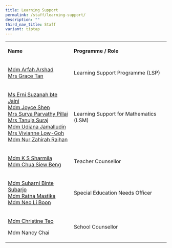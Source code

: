 ```yaml
---
title: Learning Support
permalink: /staff/learning-support/
description: ""
third_nav_title: Staff
variant: tiptap
---
```

<table style="minWidth: 50px">
<colgroup>
<col>
<col>
</colgroup>
<tbody>
<tr>
<td rowspan="1" colspan="1">
<p><strong>Name</strong>
</p>
</td>
<td rowspan="1" colspan="1">
<p><strong>Programme / Role</strong>
</p>
</td>
</tr>
<tr>
<td rowspan="1" colspan="1">
<p><a href="mailto:Arfah_Arshad@schools.gov.sg" rel="noopener noreferrer nofollow" target="_blank">Mdm Arfah Arshad</a>
<br><a href="mailto:Chang_Yue_Yen@schools.gov.sg" rel="noopener noreferrer nofollow" target="_blank">Mrs Grace Tan</a>
</p>
</td>
<td rowspan="1" colspan="1">
<p>Learning Support Programme (LSP)</p>
</td>
</tr>
<tr>
<td rowspan="1" colspan="1">
<p><a href="mailto:Erni_Suzanah_Jaini@schools.gov.sg" rel="noopener noreferrer nofollow" target="_blank">Ms Erni Suzanah bte Jaini</a>
<br><a href="mailto:Shen_Xiurong_Joyce@schools.gov.sg" rel="noopener noreferrer nofollow" target="_blank">Mdm Joyce Shen</a>
<br><a href="mailto:Parvathi_Pillai_Surya@schools.gov.sg" rel="noopener noreferrer nofollow" target="_blank">Mrs Surya Parvathy Pillai</a>
<br><a href="mailto:Seth_Tanuja_Devi@schools.gov.sg" rel="noopener noreferrer nofollow" target="_blank">Mrs Tanuja Suraj</a>
<br><a href="mailto:udiana_jamalludin@schools.gov.sg" rel="noopener noreferrer nofollow" target="_blank">Mdm Udiana Jamalludin</a>
<br><a href="mailto:Goh_Lee_Teng@schools.gov.sg" rel="noopener noreferrer nofollow" target="_blank">Mrs Vivianne Low-Goh</a>
<br><a href="mailto:nur_zahirah_raihan@schools.gov.sg" rel="noopener noreferrer nofollow" target="_blank">Mdm Nur Zahirah Raihan</a>
</p>
</td>
<td rowspan="1" colspan="1">
<p>Learning Support for Mathematics (LSM)</p>
</td>
</tr>
<tr>
<td rowspan="1" colspan="1">
<p><a href="mailto:K_S_Sharmila@schools.gov.sg" rel="noopener noreferrer nofollow" target="_blank">Mdm K S Sharmila</a>
<br><a href="mailto:Chua_Siew_Beng@schools.gov.sg" rel="noopener noreferrer nofollow" target="_blank">Mdm Chua Siew Beng</a>
</p>
</td>
<td rowspan="1" colspan="1">
<p>Teacher Counsellor</p>
</td>
</tr>
<tr>
<td rowspan="1" colspan="1">
<p><a href="mailto:Suharni_Subarjo@schools.gov.sg" rel="noopener noreferrer nofollow" target="_blank">Mdm Suharni Binte Subarjo</a>
<br><a href="mailto:ratna_mastika_ramli@schools.gov.sg" rel="noopener noreferrer nofollow" target="_blank">Mdm Ratna Mastika</a>
<br><a href="mailto:neo_li_boon@schools.gov.sg" rel="noopener noreferrer nofollow" target="_blank">Mdm Neo Li Boon</a>
</p>
</td>
<td rowspan="1" colspan="1">
<p>Special Education Needs Officer</p>
</td>
</tr>
<tr>
<td rowspan="1" colspan="1">
<p><a href="mailto:Teo_Wen_Jia_A@schools.gov.sg" rel="noopener noreferrer nofollow" target="_blank">Mdm Christine Teo</a>
</p>
<p>Mdm Nancy Chai</p>
</td>
<td rowspan="1" colspan="1">
<p>School Counsellor</p>
</td>
</tr>
</tbody>
</table>
<p></p>